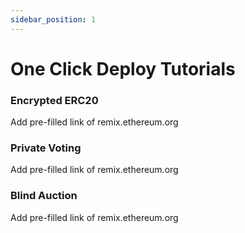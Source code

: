 ```yaml
---
sidebar_position: 1
---
```


# One Click Deploy Tutorials

### Encrypted ERC20

Add pre-filled link of remix.ethereum.org

### Private Voting

Add pre-filled link of remix.ethereum.org

### Blind Auction

Add pre-filled link of remix.ethereum.org
